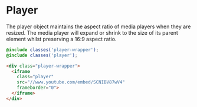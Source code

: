 # Player

The player object maintains the aspect ratio of media players when they are resized. The media player will expand or shrink to the size of its parent element whilst preserving a 16:9 aspect ratio.

```scss
@include classes('player-wrapper');
@include classes('player');
```

```html
<div class="player-wrapper">
  <iframe 
    class="player" 
    src="//www.youtube.com/embed/SCNIBV87wV4" 
    frameborder="0">
  </iframe>
</div>
```